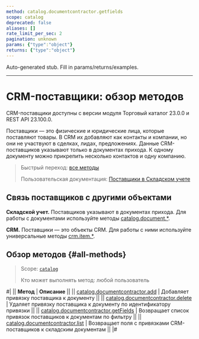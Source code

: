 ```yaml
---
method: catalog.documentcontractor.getfields
scope: catalog
deprecated: false
aliases: []
rate_limit_per_sec: 2
pagination: unknown
params: {"type":"object"}
returns: {"type":"object"}
---
```


Auto-generated stub. Fill in params/returns/examples.

---

# CRM-поставщики: обзор методов



CRM-поставщики доступны с версии модуля Торговый каталог 23.0.0 и REST API 23.100.0.



Поставщики — это физические и юридические лица, которые поставляют товары. В CRM их добавляют как контакты и компании, но они не участвуют в сделках, лидах, предложениях. Данные CRM-поставщиков указывают только в документах прихода. К одному документу можно прикрепить несколько контактов и одну компанию.

> Быстрый переход: [все методы](#all-methods) 
> 
> Пользовательская документация: [Поставщики в Складском учете](https://helpdesk.bitrix24.ru/open/16734758)

## Связь поставщиков с другими объектами

**Складской учет.** Поставщиков указывают в документах прихода. Для работы с документами используйте методы [catalog.document.\*](../document/index.md).

**CRM.** Поставщики — это объекты CRM. Для работы с ними используйте универсальные методы [crm.item.\*](../../crm/universal/index.md).

## Обзор методов {#all-methods}

> Scope: [`catalog`](../../scopes/permissions.md)
>
> Кто может выполнять метод: любой пользователь

#|
|| **Метод** | **Описание** ||
|| [catalog.documentcontractor.add](./catalog-documentcontractor-add.md) | Добавляет привязку поставщика к документу ||
|| [catalog.documentcontractor.delete](./catalog-documentcontractor-delete.md) | Удаляет привязку поставщика к документу по идентификатору привязки ||
|| [catalog.documentcontractor.getFields](./catalog-documentcontractor-get-fields.md) | Возвращает список привязок поставщиков к документам по фильтру ||
|| [catalog.documentcontractor.list](./catalog-documentcontractor-list.md) | Возвращает поля с привязками CRM-поставщиков к складским документам ||
|#
